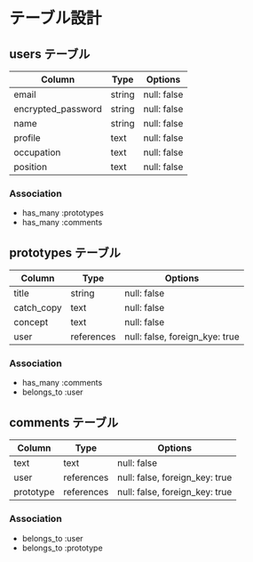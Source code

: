 # テーブル設計

## users テーブル

| Column             | Type   | Options     |
| ------------------ | ------ | ----------- |
| email              | string | null: false |
| encrypted_password | string | null: false | 
| name               | string | null: false |
| profile            | text   | null: false |
| occupation         | text   | null: false | 
| position           | text   | null: false |

### Association

- has_many :prototypes
- has_many :comments


## prototypes テーブル

| Column             | Type       | Options                        |
| ------------------ | ---------  | ------------------------------ |
| title              | string     | null: false                    |
| catch_copy         | text       | null: false                    | 
| concept            | text       | null: false                    |
| user               | references | null: false, foreign_kye: true |

### Association

- has_many :comments
- belongs_to :user


## comments テーブル

| Column    | Type       | Options                        |
| --------- | ---------- | ------------------------------ |
| text      | text       | null: false                    |
| user      | references | null: false, foreign_key: true |
| prototype | references | null: false, foreign_key: true |

### Association

- belongs_to :user
- belongs_to :prototype